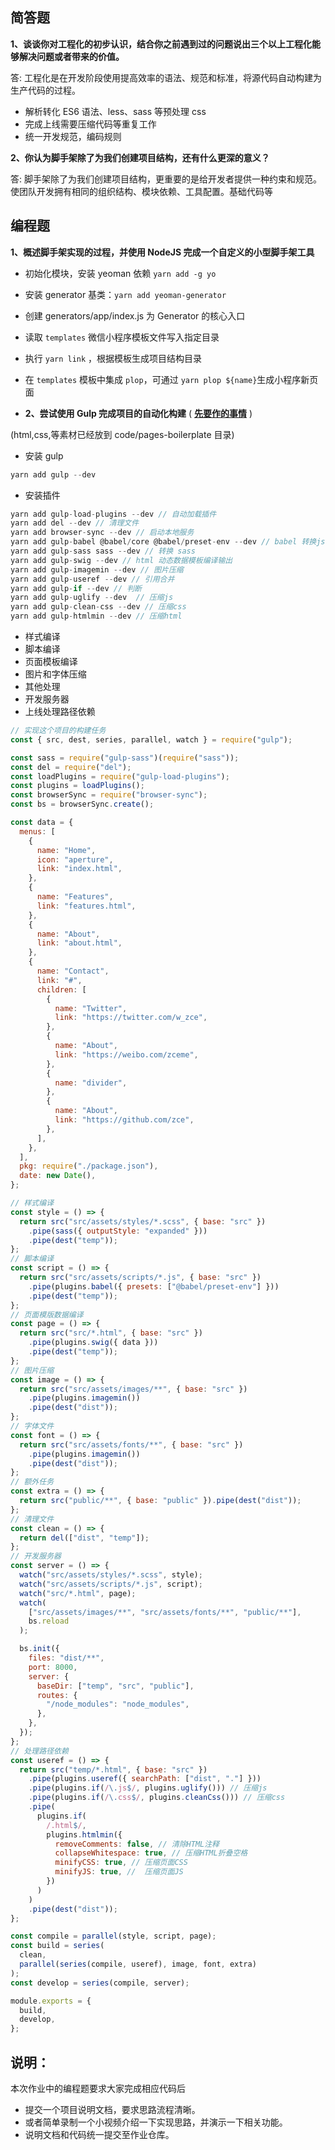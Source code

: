 ## 简答题

**1、谈谈你对工程化的初步认识，结合你之前遇到过的问题说出三个以上工程化能够解决问题或者带来的价值。**

答: 工程化是在开发阶段使用提高效率的语法、规范和标准，将源代码自动构建为生产代码的过程。

- 解析转化 ES6 语法、less、sass 等预处理 css
- 完成上线需要压缩代码等重复工作
- 统一开发规范，编码规则

**2、你认为脚手架除了为我们创建项目结构，还有什么更深的意义？**

答: 脚手架除了为我们创建项目结构，更重要的是给开发者提供一种约束和规范。使团队开发拥有相同的组织结构、模块依赖、工具配置。基础代码等

## 编程题

**1、概述脚手架实现的过程，并使用 NodeJS 完成一个自定义的小型脚手架工具**

- 初始化模块，安装 yeoman 依赖 `yarn add -g yo`
- 安装 generator 基类：`yarn add yeoman-generator`
- 创建 generators/app/index.js 为 Generator 的核心入口
- 读取 `templates` 微信小程序模板文件写入指定目录
- 执行 `yarn link` ，根据模板生成项目结构目录
- 在 `templates` 模板中集成 `plop`，可通过 `yarn plop ${name}`生成小程序新页面

- **2、尝试使用 Gulp 完成项目的自动化构建** ( **[先要作的事情](https://gitee.com/lagoufed/fed-e-questions/blob/master/part2/%E4%B8%8B%E8%BD%BD%E5%8C%85%E6%98%AF%E5%87%BA%E9%94%99%E7%9A%84%E8%A7%A3%E5%86%B3%E6%96%B9%E5%BC%8F.md)** )

(html,css,等素材已经放到 code/pages-boilerplate 目录)

- 安装 gulp

```js
yarn add gulp --dev
```

- 安装插件

```js
yarn add gulp-load-plugins --dev // 自动加载插件
yarn add del --dev // 清理文件
yarn add browser-sync --dev // 启动本地服务
yarn add gulp-babel @babel/core @babel/preset-env --dev // babel 转换js
yarn add gulp-sass sass --dev // 转换 sass
yarn add gulp-swig --dev // html 动态数据模板编译输出
yarn add gulp-imagemin --dev // 图片压缩
yarn add gulp-useref --dev // 引用合并
yarn add gulp-if --dev // 判断
yarn add gulp-uglify --dev  // 压缩js
yarn add gulp-clean-css --dev // 压缩css
yarn add gulp-htmlmin --dev // 压缩html
```

- 样式编译
- 脚本编译
- 页面模板编译
- 图片和字体压缩
- 其他处理
- 开发服务器
- 上线处理路径依赖

```js
// 实现这个项目的构建任务
const { src, dest, series, parallel, watch } = require("gulp");

const sass = require("gulp-sass")(require("sass"));
const del = require("del");
const loadPlugins = require("gulp-load-plugins");
const plugins = loadPlugins();
const browserSync = require("browser-sync");
const bs = browserSync.create();

const data = {
  menus: [
    {
      name: "Home",
      icon: "aperture",
      link: "index.html",
    },
    {
      name: "Features",
      link: "features.html",
    },
    {
      name: "About",
      link: "about.html",
    },
    {
      name: "Contact",
      link: "#",
      children: [
        {
          name: "Twitter",
          link: "https://twitter.com/w_zce",
        },
        {
          name: "About",
          link: "https://weibo.com/zceme",
        },
        {
          name: "divider",
        },
        {
          name: "About",
          link: "https://github.com/zce",
        },
      ],
    },
  ],
  pkg: require("./package.json"),
  date: new Date(),
};

// 样式编译
const style = () => {
  return src("src/assets/styles/*.scss", { base: "src" })
    .pipe(sass({ outputStyle: "expanded" }))
    .pipe(dest("temp"));
};
// 脚本编译
const script = () => {
  return src("src/assets/scripts/*.js", { base: "src" })
    .pipe(plugins.babel({ presets: ["@babel/preset-env"] }))
    .pipe(dest("temp"));
};
// 页面模版数据编译
const page = () => {
  return src("src/*.html", { base: "src" })
    .pipe(plugins.swig({ data }))
    .pipe(dest("temp"));
};
// 图片压缩
const image = () => {
  return src("src/assets/images/**", { base: "src" })
    .pipe(plugins.imagemin())
    .pipe(dest("dist"));
};
// 字体文件
const font = () => {
  return src("src/assets/fonts/**", { base: "src" })
    .pipe(plugins.imagemin())
    .pipe(dest("dist"));
};
// 额外任务
const extra = () => {
  return src("public/**", { base: "public" }).pipe(dest("dist"));
};
// 清理文件
const clean = () => {
  return del(["dist", "temp"]);
};
// 开发服务器
const server = () => {
  watch("src/assets/styles/*.scss", style);
  watch("src/assets/scripts/*.js", script);
  watch("src/*.html", page);
  watch(
    ["src/assets/images/**", "src/assets/fonts/**", "public/**"],
    bs.reload
  );

  bs.init({
    files: "dist/**",
    port: 8000,
    server: {
      baseDir: ["temp", "src", "public"],
      routes: {
        "/node_modules": "node_modules",
      },
    },
  });
};
// 处理路径依赖
const useref = () => {
  return src("temp/*.html", { base: "src" })
    .pipe(plugins.useref({ searchPath: ["dist", "."] }))
    .pipe(plugins.if(/\.js$/, plugins.uglify())) // 压缩js
    .pipe(plugins.if(/\.css$/, plugins.cleanCss())) // 压缩css
    .pipe(
      plugins.if(
        /.html$/,
        plugins.htmlmin({
          removeComments: false, // 清除HTML注释
          collapseWhitespace: true, // 压缩HTML折叠空格
          minifyCSS: true, // 压缩页面CSS
          minifyJS: true, //  压缩页面JS
        })
      )
    )
    .pipe(dest("dist"));
};

const compile = parallel(style, script, page);
const build = series(
  clean,
  parallel(series(compile, useref), image, font, extra)
);
const develop = series(compile, server);

module.exports = {
  build,
  develop,
};
```

## 说明：

本次作业中的编程题要求大家完成相应代码后

- 提交一个项目说明文档，要求思路流程清晰。
- 或者简单录制一个小视频介绍一下实现思路，并演示一下相关功能。
- 说明文档和代码统一提交至作业仓库。
